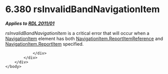 <html dir="LTR" xmlns:mshelp="http://msdn.microsoft.com/mshelp" xmlns:ddue="http://ddue.schemas.microsoft.com/authoring/2003/5" xmlns:xlink="http://www.w3.org/1999/xlink" xmlns:tool="http://www.microsoft.com/tooltip">
    <head>
        <meta http-equiv="Content-Type" content="text/html; CHARSET=utf-8"></meta>
        <meta name="save" content="history"></meta>
        <title>6.380 rsInvalidBandNavigationItem</title>
        <xml>
            <mshelp:toctitle title="6.380 rsInvalidBandNavigationItem"></mshelp:toctitle>
            <mshelp:rltitle title="[MS-RDL]: rsInvalidBandNavigationItem"></mshelp:rltitle>
            <mshelp:keyword index="A" term="65c6d68b-bb3e-465d-8754-b6f2f6763ad5"></mshelp:keyword>
            <mshelp:attr name="DCSext.ContentType" value="open specification"></mshelp:attr>
            <mshelp:attr name="AssetID" value="65c6d68b-bb3e-465d-8754-b6f2f6763ad5"></mshelp:attr>
            <mshelp:attr name="TopicType" value="kbRef"></mshelp:attr>
            <mshelp:attr name="DCSext.Title" value="[MS-RDL]: rsInvalidBandNavigationItem" />
        </xml>
    </head>
    <body>
        <div id="header">
            <h1 class="heading">6.380 rsInvalidBandNavigationItem</h1>
        </div>
        <div id="mainSection">
            <div id="mainBody">
                <div id="allHistory" class="saveHistory"></div>
                <div id="sectionSection0" class="section" name="collapseableSection">
                    

<p><b><i>Applies to </i></b><a href="bf2bab1a-b608-4bcc-b718-1cc1baa9579c.htm"><b><i>RDL 2011/01</i></b></a></p>

<p><i>rsInvalidBandNavigationItem</i> is a critical error that
will occur when a <a href="641d4b8e-25ed-425c-ad17-66ba777d2782.htm">NavigationItem</a>
element has both <a href="5d4b5692-dd1b-476a-b1a8-5e5e124a32d2.htm">NavigationItem.ReportItemReference</a>
and <a href="2a7eec12-9d11-4bc0-9190-39917b40ee60.htm">NavigationItem.ReportItem</a>
specified.</p>


                </div>
            </div>
        </div>
    </body>
</html>